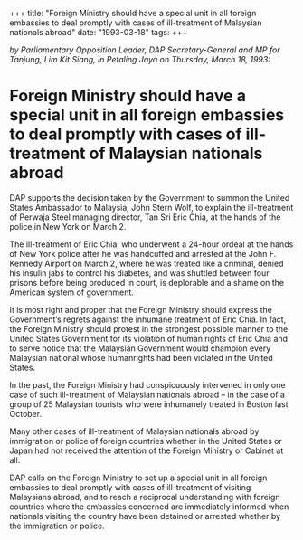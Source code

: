 +++ 
title: "Foreign Ministry should have a special unit in all foreign embassies to deal promptly with cases of ill-treatment of Malaysian nationals abroad"
date: "1993-03-18"
tags:
+++

_by Parliamentary Opposition Leader, DAP Secretary-General and MP for Tanjung, Lim Kit Siang, in Petaling Jaya on Thursday, March 18, 1993:_

# Foreign Ministry should have a special unit in all foreign embassies to deal promptly with cases of ill-treatment of Malaysian nationals abroad

DAP supports the decision taken by the Government to summon the United States Ambassador to Malaysia, John Stern Wolf, to explain the ill-treatment of Perwaja Steel managing director, Tan Sri Eric Chia, at the hands of the police in New York on March 2.</u>

The ill-treatment of Eric Chia, who underwent a 24-hour ordeal at the hands of New York police after he was handcuffed and arrested at the John F. Kennedy Airport on March 2, where he was treated like a criminal, denied his insulin jabs to control his diabetes, and was shuttled between four prisons before being produced in court, is deplorable and a shame on the American system of government.

It is most right and proper that the Foreign Ministry should express the Government’s regrets against the inhumane treatment of Eric Chia. In fact, the Foreign Ministry should protest in the strongest possible manner to the United States Government for its violation of human rights of Eric Chia and to serve notice that the Malaysian Government would champion every Malaysian national whose humanrights had been violated in the United States.

In the past, the Foreign Ministry had conspicuously intervened in only one case of such ill-treatment of Malaysian nationals abroad – in the case of a group of 25 Malaysian tourists who were inhumanely treated in Boston last October.

Many other cases of ill-treatment of Malaysian nationals abroad by immigration or police of foreign countries whether in the United States or Japan had not received the attention of the Foreign Ministry or Cabinet at all.

DAP calls on the Foreign Ministry to set up a special unit in all foreign embassies to deal promptly with cases of ill-treatment of visiting Malaysians abroad, and to reach a reciprocal understanding with foreign countries where the embassies concerned are immediately informed when nationals visiting the country have been detained or arrested whether by the immigration or police.
 
